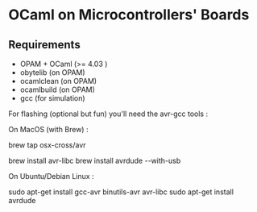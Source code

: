 # OCaml on Microcontrollers' Boards

## Requirements

- OPAM + OCaml (>= 4.03 )
- obytelib (on OPAM)
- ocamlclean (on OPAM)
- ocamlbuild (on OPAM)
- gcc (for simulation)

For flashing (optional but fun) you'll need the avr-gcc tools :

On MacOS (with Brew) :

brew tap osx-cross/avr

brew install avr-libc
brew install avrdude --with-usb

On Ubuntu/Debian Linux : 

sudo apt-get install gcc-avr binutils-avr avr-libc
sudo apt-get install avrdude